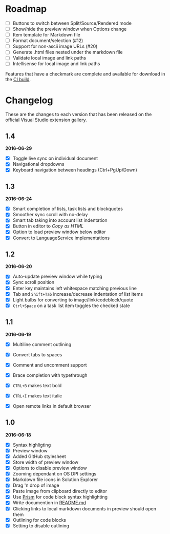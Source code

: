 # Roadmap

- [ ] Buttons to switch between Split/Source/Rendered mode
- [ ] Show/hide the preview window when Options change
- [ ] Item template for Markdown file
- [ ] Format document/selection (#12)
- [ ] Support for non-ascii image URLs (#20)
- [ ] Generate .html files nested under the markdown file
- [ ] Validate local image and link paths
- [ ] Intellisense for local image and link paths

Features that have a checkmark are complete and available for
download in the
[CI build](http://vsixgallery.com/extension/9ca64947-e9ca-4543-bfb8-6cce9be19fd6/).

# Changelog

These are the changes to each version that has been released
on the official Visual Studio extension gallery.

## 1.4

**2016-06-29**

- [x] Toggle live sync on individual document
- [x] Navigational dropdowns
- [x] Keyboard navigation between headings (Ctrl+PgUp/Down)

## 1.3

**2016-06-24**

- [x] Smart completion of lists, task lists and blockquotes
- [x] Smoother sync scroll with no-delay
- [x] Smart tab taking into account list indentation
- [x] Button in editor to _Copy as HTML_
- [x] Option to load preview window below editor
- [x] Convert to LanguageService implementations

## 1.2

**2016-06-20**

- [x] Auto-update preview window while typing
- [x] Sync scroll position
- [x] Enter key maintains left whitespace matching previous line
- [x] Tab and `Shift+Tab` increase/decrease indentation of list items
- [x] Light bulbs for converting to image/link/codeblock/quote
- [x] `Ctrl+Space` on a task list item toggles the checked state

## 1.1

**2016-06-19**

- [x] Multiline comment outlining
- [x] Convert tabs to spaces
- [x] Comment and uncomment support
- [x] Brace completion with typethrough
- [x] `CTRL+B` makes text bold
- [x] `CTRL+I` makes text italic
- [x] Open remote links in default browser


## 1.0

**2016-06-18**

- [x] Syntax highligting
- [x] Preview window
- [x] Added GitHub stylesheet
- [x] Store width of preview window
- [x] Options to disable preview window
- [x] Zooming dependant on OS DPI settings
- [x] Markdown file icons in Solution Explorer
- [x] Drag 'n drop of image
- [x] Paste image from clipboard directly to editor
- [x] Use [Prism](http://prismjs.com/) for code block syntax highlighting
- [x] Write documention in [README.md](README.md)
- [x] Clicking links to local markdown documents in preview should open them
- [x] Outlining for code blocks
- [x] Setting to disable outlining